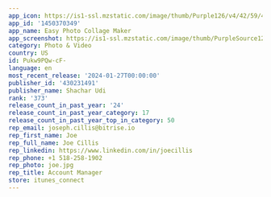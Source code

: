 ```yaml
---
app_icon: https://is1-ssl.mzstatic.com/image/thumb/Purple126/v4/42/59/4a/42594a1e-ba4f-e21c-d3bb-9e34da439844/AppIcon-1x_U007emarketing-0-10-0-85-220-0.png/1024x1024bb.png
app_id: '1450370349'
app_name: Easy Photo Collage Maker
app_screenshot: https://is1-ssl.mzstatic.com/image/thumb/PurpleSource126/v4/a7/02/8a/a7028ab5-325e-25c3-9fa0-72f83826b408/55aa6bb0-8ee1-4c78-b781-daac26d4ea0c_Screenshot1.png/1242x2688bb.png
category: Photo & Video
country: US
id: Pukw9PQw-cF-
language: en
most_recent_release: '2024-01-27T00:00:00'
publisher_id: '430231491'
publisher_name: Shachar Udi
rank: '373'
release_count_in_past_year: '24'
release_count_in_past_year_category: 17
release_count_in_past_year_top_in_category: 50
rep_email: joseph.cillis@bitrise.io
rep_first_name: Joe
rep_full_name: Joe Cillis
rep_linkedin: https://www.linkedin.com/in/joecillis
rep_phone: +1 518-258-1902
rep_photo: joe.jpg
rep_title: Account Manager
store: itunes_connect
---
```

